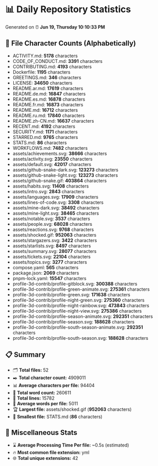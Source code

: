 # 📊 Daily Repository Statistics
Generated on ⏰ **Jun 19, Thursday 10:10:33 PM**

## 📂 File Character Counts (Alphabetically)
- ACTIVITY.md: **5178** characters
- CODE_OF_CONDUCT.md: **3391** characters
- CONTRIBUTING.md: **4193** characters
- Dockerfile: **1195** characters
- GREETINGS.md: **346** characters
- LICENSE: **34650** characters
- README.ar.md: **17619** characters
- README.de.md: **16847** characters
- README.es.md: **16878** characters
- README.fr.md: **16873** characters
- README.md: **16712** characters
- README.ru.md: **17840** characters
- README.zh-CN.md: **16637** characters
- RECENT.md: **4192** characters
- SECURITY.md: **1171** characters
- STARRED.md: **9765** characters
- STATS.md: **86** characters
- WORKFLOWS.md: **7482** characters
- assets/achievements.svg: **38666** characters
- assets/activity.svg: **23550** characters
- assets/default.svg: **42017** characters
- assets/github-snake-dark.svg: **123273** characters
- assets/github-snake-light.svg: **123273** characters
- assets/github-snake.gif: **403864** characters
- assets/habits.svg: **11408** characters
- assets/intro.svg: **2843** characters
- assets/languages.svg: **17909** characters
- assets/lines-of-code.svg: **3308** characters
- assets/mine-dark.svg: **38492** characters
- assets/mine-light.svg: **38465** characters
- assets/notable.svg: **3537** characters
- assets/people.svg: **68028** characters
- assets/reactions.svg: **9768** characters
- assets/shocked.gif: **952063** characters
- assets/stargazers.svg: **3422** characters
- assets/starlists.svg: **8497** characters
- assets/summary.svg: **28077** characters
- assets/tickets.svg: **22104** characters
- assets/topics.svg: **3277** characters
- compose.yaml: **565** characters
- package.json: **2069** characters
- pnpm-lock.yaml: **15547** characters
- profile-3d-contrib/profile-gitblock.svg: **300388** characters
- profile-3d-contrib/profile-green-animate.svg: **275361** characters
- profile-3d-contrib/profile-green.svg: **171638** characters
- profile-3d-contrib/profile-night-green.svg: **275360** characters
- profile-3d-contrib/profile-night-rainbow.svg: **473843** characters
- profile-3d-contrib/profile-night-view.svg: **275386** characters
- profile-3d-contrib/profile-season-animate.svg: **292351** characters
- profile-3d-contrib/profile-season.svg: **188628** characters
- profile-3d-contrib/profile-south-season-animate.svg: **292351** characters
- profile-3d-contrib/profile-south-season.svg: **188628** characters

## 📋 Summary
- 🗂️ **Total files:** 52
- ✒️ **Total character count:** 4909011
- 📊 **Average characters per file:** 94404
- 📝 **Total word count:** 260611
- 🧾 **Total lines:** 15782
- 📐 **Average words per file:** 5011
- 🏆 **Largest file:** assets/shocked.gif (**952063** characters)
- 🥉 **Smallest file:** STATS.md (**86** characters)

## 🌟 Miscellaneous Stats
- ⌛ **Average Processing Time Per file:** ~0.5s (estimated)
- 🔥 **Most common file extension:** yml
- 🌐 **Total unique extensions:** 42
